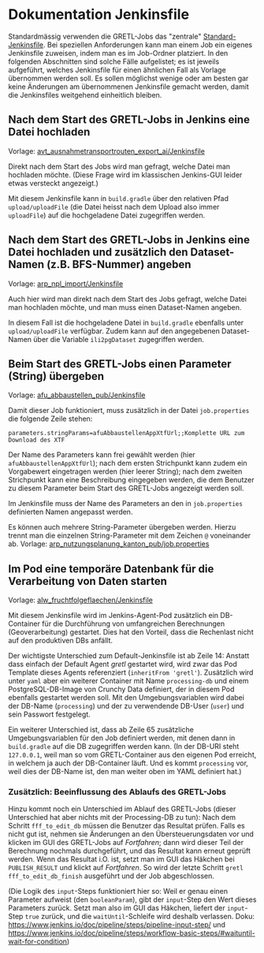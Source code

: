 # Dokumentation Jenkinsfile

Standardmässig verwenden die GRETL-Jobs
das "zentrale" [Standard-Jenkinsfile](Jenkinsfile).
Bei speziellen Anforderungen kann man einem Job
ein eigenes Jenkinsfile zuweisen,
indem man es im Job-Ordner platziert.
In den folgenden Abschnitten sind solche Fälle aufgelistet;
es ist jeweils aufgeführt, welches Jenkinsfile für einen ähnlichen Fall
als Vorlage übernommen werden soll.
Es sollen möglichst wenige oder am besten gar keine Änderungen
am übernommenen Jenkinsfile gemacht werden,
damit die Jenkinsfiles weitgehend einheitlich bleiben.

## Nach dem Start des GRETL-Jobs in Jenkins eine Datei hochladen

Vorlage: [avt_ausnahmetransportrouten_export_ai/Jenkinsfile](avt_ausnahmetransportrouten_export_ai/Jenkinsfile)

Direkt nach dem Start des Jobs wird man gefragt,
welche Datei man hochladen möchte.
(Diese Frage wird im klassischen Jenkins-GUI leider etwas versteckt angezeigt.)

Mit diesem Jenkinsfile kann in `build.gradle`
über den relativen Pfad `upload/uploadFile`
(die Datei heisst nach dem Upload also immer `uploadFile`)
auf die hochgeladene Datei zugegriffen werden.

## Nach dem Start des GRETL-Jobs in Jenkins eine Datei hochladen und zusätzlich den Dataset-Namen (z.B. BFS-Nummer) angeben

Vorlage: [arp_npl_import/Jenkinsfile](arp_npl_import/Jenkinsfile)

Auch hier wird man direkt nach dem Start des Jobs gefragt,
welche Datei man hochladen möchte, und man muss einen Dataset-Namen angeben.

In diesem Fall ist die hochgeladene Datei in `build.gradle`
ebenfalls unter `upload/uploadFile` verfügbar.
Zudem kann auf den angegebenen Dataset-Namen
über die Variable `ili2pgDataset` zugegriffen werden.

## Beim Start des GRETL-Jobs einen Parameter (String) übergeben

Vorlage: [afu_abbaustellen_pub/Jenkinsfile](afu_abbaustellen_pub/Jenkinsfile)

Damit dieser Job funktioniert, muss zusätzlich in der Datei `job.properties`
die folgende Zeile stehen:

```
parameters.stringParams=afuAbbaustellenAppXtfUrl;;Komplette URL zum Download des XTF
```

Der Name des Parameters kann frei gewählt werden
(hier `afuAbbaustellenAppXtfUrl`);
nach dem ersten Strichpunkt kann zudem ein Vorgabewert eingetragen werden
(hier leerer String);
nach dem zweiten Strichpunkt kann eine Beschreibung eingegeben werden,
die dem Benutzer zu diesem Parameter
beim Start des GRETL-Jobs angezeigt werden soll.

Im Jenkinsfile muss der Name des Parameters an den
in `job.properties` definierten Namen angepasst werden.

Es können auch mehrere String-Parameter übergeben werden.
Hierzu trennt man die einzelnen String-Parameter
mit dem Zeichen `@` voneinander ab.
Vorlage: [arp_nutzungsplanung_kanton_pub/job.properties](arp_nutzungsplanung_kanton_pub/job.properties)

## Im Pod eine temporäre Datenbank für die Verarbeitung von Daten starten

Vorlage: [alw_fruchtfolgeflaechen/Jenkinsfile](alw_fruchtfolgeflaechen/Jenkinsfile)

Mit diesem Jenkinsfile wird im Jenkins-Agent-Pod zusätzlich ein DB-Container
für die Durchführung von umfangreichen Berechnungen (Geoverarbeitung) gestartet.
Dies hat den Vorteil,
dass die Rechenlast nicht auf den produktiven DBs anfällt.

Der wichtigste Unterschied zum Default-Jenkinsfile ist ab Zeile 14:
Anstatt dass einfach der Default Agent *gretl* gestartet wird,
wird zwar das Pod Template dieses Agents referenziert (`inheritFrom 'gretl'`).
Zusätzlich wird unter `yaml` aber ein weiterer Container
mit Name `processing-db` und einem PostgreSQL-DB-Image
von Crunchy Data definiert,
der in diesem Pod ebenfalls gestartet werden soll.
Mit den Umgebungsvariablen wird dabei der DB-Name (`processing`)
und der zu verwendende DB-User (`user`) und sein Passwort festgelegt.

Ein weiterer Unterschied ist, dass ab Zeile 65 zusätzliche Umgebungsvariablen
für den Job definiert werden,
mit denen dann in `build.gradle` auf die DB zugegriffen werden kann.
(In der DB-URI steht `127.0.0.1`, weil man so vom GRETL-Container aus
den eigenen Pod erreicht, in welchem ja auch der DB-Container läuft.
Und es kommt `processing` vor, weil dies der DB-Name ist,
den man weiter oben im YAML definiert hat.)

### Zusätzlich: Beeinflussung des Ablaufs des GRETL-Jobs

Hinzu kommt noch ein Unterschied im Ablauf des GRETL-Jobs
(dieser Unterschied hat aber nichts mit der Processing-DB zu tun):
Nach dem Schritt `fff_to_edit_db`
müssen die Benutzer das Resultat prüfen.
Falls es nicht gut ist, nehmen sie Änderungen an den Übersteuerungsdaten vor
und klicken im GUI des GRETL-Jobs auf *Fortfahren*;
dann wird dieser Teil der Berechnung nochmals durchgeführt,
und das Resultat kann erneut geprüft werden.
Wenn das Resultat i.O. ist, setzt man im GUI das Häkchen bei `PUBLISH_RESULT`
und klickt auf *Fortfahren*.
So wird der letzte Schritt `gretl fff_to_edit_db_finish` ausgeführt
und der Job abgeschlossen.

(Die Logik des `input`-Steps funktioniert hier so:
Weil er genau einen Parameter aufweist (den `booleanParam`),
gibt der `input`-Step den Wert dieses Parameters zurück.
Setzt man also im GUI das Häkchen, liefert der `input`-Step `true` zurück,
und die `waitUntil`-Schleife wird deshalb verlassen.
Doku: https://www.jenkins.io/doc/pipeline/steps/pipeline-input-step/ und
https://www.jenkins.io/doc/pipeline/steps/workflow-basic-steps/#waituntil-wait-for-condition)
